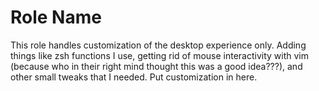 Role Name
=========

This role handles customization of the desktop experience only. Adding things like zsh functions I use, getting rid of mouse interactivity with vim (because who in their right mind thought this was a good idea???), and other small tweaks that I needed. Put customization in here.
